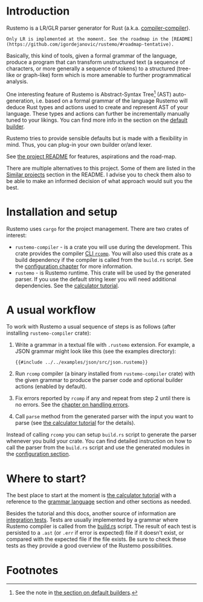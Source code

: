 # Introduction

Rustemo is a LR/GLR parser generator for Rust (a.k.a.
[compiler-compiler](https://en.wikipedia.org/wiki/Compiler-compiler)).

```admonish note
Only LR is implemented at the moment. See the roadmap in the [README](https://github.com/igordejanovic/rustemo/#roadmap-tentative).
```

Basically, this kind of tools, given a formal grammar of the language, produce a
program that can transform unstructured text (a sequence of characters, or more
generally a sequence of tokens) to a structured (tree-like or graph-like) form
which is more amenable to further programmatical analysis.

One interesting feature of Rustemo is Abstract-Syntax Tree[^ast] (AST)
auto-generation, i.e. based on a formal grammar of the language Rustemo will
deduce Rust types and actions used to create and represent AST of your language.
These types and actions can further be incrementally manually tuned to your
likings. You can find more info in the section on the [default
builder](builders.md#default-builder).

Rustemo tries to provide sensible defaults but is made with a flexibility in
mind. Thus, you can plug-in your own builder or/and lexer.

See [the project
README](https://github.com/igordejanovic/rustemo/blob/main/README.md) for
features, aspirations and the road-map.

There are multiple alternatives to this project. Some of them are listed in the
[Similar projects](https://github.com/igordejanovic/rustemo/#similar-projects)
section in the README. I advise you to check them also to be able to make an
informed decision of what approach would suit you the best.

# Installation and setup

Rustemo uses `cargo` for the project management. There are two crates of
interest:
- `rustemo-compiler` - is a crate you will use during the development. This
  crate provides the compiler [CLI `rcomp`](./cli.md). You will also used this
  crate as a build dependency if the compiler is called from the `build.rs`
  script. See the [configuration chapter](./configuration.md) for more
  information.
- `rustemo` - is Rustemo runtime. This crate will be used by the generated
  parser. If you use the default string lexer you will need additional
  dependencies. See the [calculator tutorial](./tutorials/calculator/calculator.md).

# A usual workflow

To work with Rustemo a usual sequence of steps is as follows (after installing
`rustemo-compiler` crate):
1. Write a grammar in a textual file with `.rustemo` extension. For example, a
   JSON grammar might look like this (see the examples directory):

   ```
   {{#include ../../examples/json/src/json.rustemo}} 
   ```

2. Run `rcomp` compiler (a binary installed from `rustemo-compiler` crate) with
   the given grammar to produce the parser code and optional builder actions
   (enabled by default).
3. Fix errors reported by `rcomp` if any and repeat from step 2 until there is
   no errors. See the [chapter on handling
   errors](./handling_errors/handling_errors.md).
4. Call `parse` method from the generated parser with the input you want to
   parse (see [the calculator tutorial](./tutorials/calculator/calculator.md)
   for the details).
   
Instead of calling `rcomp` you can setup `build.rs` script to generate the
parser whenever you build your crate. You can find detailed instruction on how
to call the parser from the `build.rs` script and use the generated modules in
the [configuration section](configuration.md).

# Where to start?

The best place to start at the moment is [the calculator
tutorial](./tutorials/calculator/calculator.md) with a reference to the [grammar
language](grammar_language.md) section and other sections as needed.

Besides the tutorial and this docs, another source of information are
[integration tests](https://github.com/igordejanovic/rustemo/tree/main/tests).
Tests are usually implemented by a grammar where Rustemo compiler is called from
the
[build.rs](https://github.com/igordejanovic/rustemo/blob/main/tests/build.rs)
script. The result of each test is persisted to a `.ast` (or `.err` if error is
expected) file if it doesn't exist, or compared with the expected file if the
file exists. Be sure to check these tests as they provide a good overview of the
Rustemo possibilities.


# Footnotes

[^ast]: See the note in [the section on default builders](builders.md#default-builder).
